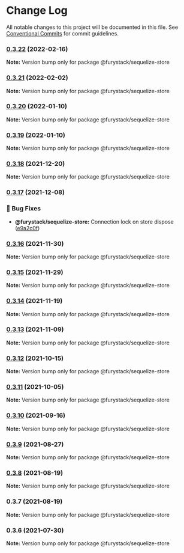 # Change Log

All notable changes to this project will be documented in this file.
See [Conventional Commits](https://conventionalcommits.org) for commit guidelines.

### [0.3.22](https://github.com/furystack/core/compare/@furystack/sequelize-store@0.3.21...@furystack/sequelize-store@0.3.22) (2022-02-16)

**Note:** Version bump only for package @furystack/sequelize-store

### [0.3.21](https://github.com/furystack/core/compare/@furystack/sequelize-store@0.3.20...@furystack/sequelize-store@0.3.21) (2022-02-02)

**Note:** Version bump only for package @furystack/sequelize-store

### [0.3.20](https://github.com/furystack/core/compare/@furystack/sequelize-store@0.3.18...@furystack/sequelize-store@0.3.20) (2022-01-10)

**Note:** Version bump only for package @furystack/sequelize-store

### [0.3.19](https://github.com/furystack/core/compare/@furystack/sequelize-store@0.3.18...@furystack/sequelize-store@0.3.19) (2022-01-10)

**Note:** Version bump only for package @furystack/sequelize-store

### [0.3.18](https://github.com/furystack/core/compare/@furystack/sequelize-store@0.3.17...@furystack/sequelize-store@0.3.18) (2021-12-20)

**Note:** Version bump only for package @furystack/sequelize-store

### [0.3.17](https://github.com/furystack/core/compare/@furystack/sequelize-store@0.3.16...@furystack/sequelize-store@0.3.17) (2021-12-08)

### 🐛 Bug Fixes

- **@furystack/sequelize-store:** Connection lock on store dispose ([e9a2c0f](https://github.com/furystack/core/commit/e9a2c0f711a3d6661229c7cbb69368f32d35de67))

### [0.3.16](https://github.com/furystack/core/compare/@furystack/sequelize-store@0.3.15...@furystack/sequelize-store@0.3.16) (2021-11-30)

**Note:** Version bump only for package @furystack/sequelize-store

### [0.3.15](https://github.com/furystack/core/compare/@furystack/sequelize-store@0.3.14...@furystack/sequelize-store@0.3.15) (2021-11-29)

**Note:** Version bump only for package @furystack/sequelize-store

### [0.3.14](https://github.com/furystack/core/compare/@furystack/sequelize-store@0.3.13...@furystack/sequelize-store@0.3.14) (2021-11-19)

**Note:** Version bump only for package @furystack/sequelize-store

### [0.3.13](https://github.com/furystack/core/compare/@furystack/sequelize-store@0.3.12...@furystack/sequelize-store@0.3.13) (2021-11-09)

**Note:** Version bump only for package @furystack/sequelize-store

### [0.3.12](https://github.com/furystack/core/compare/@furystack/sequelize-store@0.3.11...@furystack/sequelize-store@0.3.12) (2021-10-15)

**Note:** Version bump only for package @furystack/sequelize-store

### [0.3.11](https://github.com/furystack/core/compare/@furystack/sequelize-store@0.3.10...@furystack/sequelize-store@0.3.11) (2021-10-05)

**Note:** Version bump only for package @furystack/sequelize-store

### [0.3.10](https://github.com/furystack/core/compare/@furystack/sequelize-store@0.3.9...@furystack/sequelize-store@0.3.10) (2021-09-16)

**Note:** Version bump only for package @furystack/sequelize-store

### [0.3.9](https://github.com/furystack/core/compare/@furystack/sequelize-store@0.3.8...@furystack/sequelize-store@0.3.9) (2021-08-27)

**Note:** Version bump only for package @furystack/sequelize-store

### [0.3.8](https://github.com/furystack/core/compare/@furystack/sequelize-store@0.3.7...@furystack/sequelize-store@0.3.8) (2021-08-19)

**Note:** Version bump only for package @furystack/sequelize-store

### 0.3.7 (2021-08-19)

**Note:** Version bump only for package @furystack/sequelize-store

### 0.3.6 (2021-07-30)

**Note:** Version bump only for package @furystack/sequelize-store

